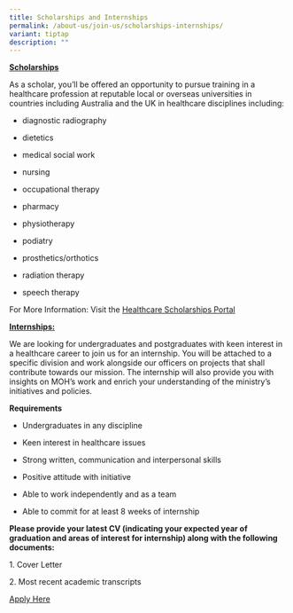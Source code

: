 ```yaml
---
title: Scholarships and Internships
permalink: /about-us/join-us/scholarships-internships/
variant: tiptap
description: ""
---
```

<p><strong><u>Scholarships</u></strong></p><p>As a scholar, you’ll be offered an opportunity to pursue training in a healthcare profession at reputable local or overseas universities in countries including Australia and the UK in healthcare disciplines including:</p><ul><li><p>diagnostic radiography</p></li><li><p>dietetics</p></li><li><p>medical social work</p></li><li><p>nursing</p></li><li><p>occupational therapy</p></li><li><p>pharmacy</p></li><li><p>physiotherapy</p></li><li><p>podiatry</p></li><li><p>prosthetics/orthotics</p></li><li><p>radiation therapy</p></li><li><p>speech therapy</p></li></ul><p>For More Information: Visit the <a href="https://www.healthcarescholarships.sg/" rel="noopener noreferrer nofollow" target="_blank"><u>Healthcare Scholarships Portal</u></a></p><p></p><p><strong><u>Internships:</u></strong></p><p>We are looking for undergraduates and postgraduates with keen interest in a healthcare career to join us for an internship. You will be attached to a specific division and work alongside our officers on projects that shall contribute towards our mission. The internship will also provide you with insights on MOH’s work and enrich your understanding of the ministry’s initiatives and policies.</p><p><strong>Requirements</strong></p><ul data-tight="true" class="tight"><li><p>Undergraduates in any discipline</p></li><li><p>Keen interest in healthcare issues</p></li><li><p>Strong written, communication and interpersonal skills</p></li><li><p>Positive attitude with initiative</p></li><li><p>Able to work independently and as a team</p></li><li><p>Able to commit for at least 8 weeks of internship</p><p></p></li></ul><p><strong>Please provide your latest CV (indicating your expected year of graduation and areas of interest for internship) along with the following documents:</strong></p><p>1. Cover Letter</p><p>2. Most recent academic transcripts</p><p><a href="https://careers.pageuppeople.com/688/cwlive/en/job/513343/ministry-of-health-internship-interest-submission" rel="noopener noreferrer nofollow" target="_blank">Apply Here</a></p><p></p>